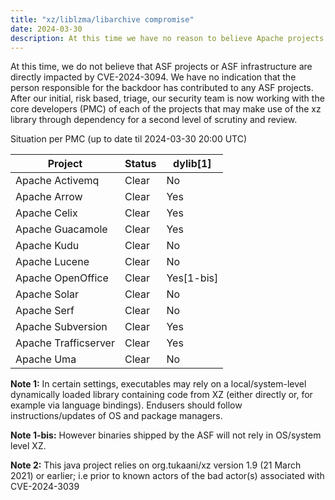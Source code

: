 ```yaml
---
title: "xz/liblzma/libarchive compromise"
date: 2024-03-30
description: At this time we have no reason to believe Apache projects are directly impacted by this compromise, also known as CVE-2024-3094.
---
```


At this time, we do not believe that ASF projects or ASF infrastructure are directly impacted by CVE-2024-3094.
We have no indication that the person responsible for the backdoor has contributed to any ASF projects.
After our initial, risk based, triage, our security team is now working with the core developers (PMC) of each of the projects that may make use of the xz library through dependency for a second level of scrutiny and review.

Situation per PMC (up to date til 2024-03-30 20:00 UTC)

| Project | Status | dylib[1] |
|---------|--------|-------|
| Apache Activemq | Clear | No |
| Apache Arrow | Clear | Yes |
| Apache Celix | Clear | Yes |
| Apache Guacamole | Clear | Yes |
| Apache Kudu | Clear | No |
| Apache Lucene | Clear | No |
| Apache OpenOffice | Clear | Yes[1-bis] |
| Apache Solar | Clear | No |
| Apache Serf | Clear | No |
| Apache Subversion | Clear | Yes |
| Apache Trafficserver | Clear | Yes |
| Apache Uma | Clear | No |

**Note 1:** In certain settings, executables may rely on a local/system-level dynamically loaded library containing code from XZ (either directly or, for example via language bindings). Endusers should follow instructions/updates of OS and package managers.

**Note 1-bis:** However binaries shipped by the ASF will not rely in OS/system level XZ.

**Note 2:** This java project relies on org.tukaani/xz version 1.9 (21 March 2021) or earlier; i.e prior to known actors of the bad actor(s) associated with CVE-2024-3039

